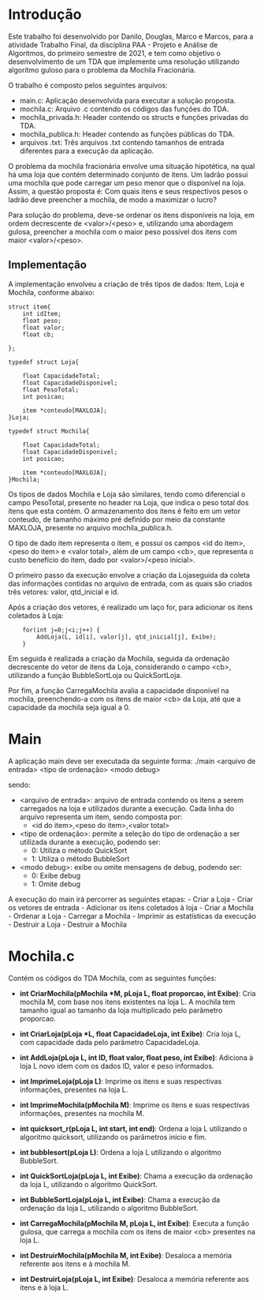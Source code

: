 # Introdução
Este trabalho foi desenvolvido por Danilo, Douglas, Marco e Marcos, para a atividade Trabalho Final, da disciplina PAA - Projeto e Análise de Algoritmos, do primeiro semestre de 2021, e tem como objetivo o desenvolvimento de um TDA que implemente uma resolução utilizando algoritmo guloso para o problema da Mochila Fracionária.

O trabalho é composto pelos seguintes arquivos:

- main.c: Aplicação desenvolvida para executar a solução proposta.
- mochila.c: Arquivo .c contendo os códigos das funções do TDA.
- mochila_privada.h: Header contendo os structs e funções privadas do TDA.
- mochila_publica.h: Header contendo as funções públicas do TDA.
- arquivos .txt: Três arquivos .txt contendo tamanhos de entrada diferentes para a execução da aplicação.

O problema da mochila fracionária envolve uma situação hipotética, na qual há uma loja que contém determinado conjunto de itens. Um ladrão possui uma mochila que pode carregar um peso menor que o disponível na loja. Assim, a questão proposta é: Com quais itens e seus respectivos pesos o ladrão deve preencher a mochila, de modo a maximizar o lucro?

Para solução do problema, deve-se ordenar os itens disponíveis na loja, em ordem decrescente de \<valor>/\<peso> e, utilizando uma abordagem gulosa, preencher a mochila com o maior peso possível dos itens com maior \<valor>/\<peso>. 

## Implementação

A implementação envolveu a criação de três tipos de dados: Item, Loja e Mochila, conforme abaixo:

```
struct item{
    int idItem;
    float peso;
    float valor;
    float cb;

};

typedef struct Loja{
    
    float CapacidadeTotal;
    float CapacidadeDisponivel;
    float PesoTotal;
    int posicao;

    item *conteudo[MAXLOJA];
}Loja;

typedef struct Mochila{
    
    float CapacidadeTotal;
    float CapacidadeDisponivel;
    int posicao;

    item *conteudo[MAXLOJA];
}Mochila;
```

Os tipos de dados Mochila e Loja são similares, tendo como diferencial o campo PesoTotal, presente no header na Loja, que indica o peso total dos itens que esta contém. O armazenamento dos itens é feito em um vetor conteudo, de tamanho máximo pré definido por meio da constante MAXLOJA, presente no arquivo mochila_publica.h.

O tipo de dado item representa o item, e possui os campos \<id do item>, \<peso do item> e \<valor total>, além de um campo \<cb>, que representa o custo benefício do item, dado por \<valor>/\<peso inicial>.

O primeiro passo da execução envolve a criação da Lojaseguida da coleta das informações contidas no arquivo de entrada, com as quais são criados três vetores: valor, qtd_inicial e id.

Após a criação dos vetores, é realizado um laço for, para adicionar os itens coletados à Loja:

```
    for(int j=0;j<i;j++) {
        AddLoja(L, id[i], valor[j], qtd_inicial[j], Exibe);
    }
```

Em seguida é realizada a criação da Mochila, seguida da ordenação decrescente do vetor de itens da Loja, considerando o campo \<cb>, utilizando a função BubbleSortLoja ou QuickSortLoja.

Por fim, a função CarregaMochila avalia a capacidade disponível na mochila, preenchendo-a com os itens de maior \<cb> da Loja, até que a capacidade da mochila seja igual a 0.

# Main
A aplicação main deve ser executada da seguinte forma:
  ./main \<arquivo de entrada> \<tipo de ordenação> \<modo debug>
 
sendo:
  - \<arquivo de entrada>: arquivo de entrada contendo os itens a serem carregados na loja e utilizados durante a execução. Cada linha do arquivo representa um item, sendo composta por:
    - \<id do item>,\<peso do item>,\<valor total>
  - \<tipo de ordenação>: permite a seleção do tipo de ordenação a ser utilizada durante a execução, podendo ser:
    - 0: Utiliza o método QuickSort
    - 1: Utiliza o método BubbleSort
  - \<modo debug>: exibe ou omite mensagens de debug, podendo ser:
    - 0: Exibe debug
    - 1: Omite debug

A execução do main irá percorrer as seguintes etapas:
    - Criar a Loja
    - Criar os vetores de entrada
    - Adicionar os itens coletados à loja
    - Criar a Mochila
    - Ordenar a Loja
    - Carregar a Mochila
    - Imprimir as estatísticas da execução
    - Destruir a Loja
    - Destruir a Mochila
# Mochila.c
Contém os códigos do TDA Mochila, com as seguintes funções:

- **int CriarMochila(pMochila \*M, pLoja L, float proporcao, int Exibe)**: Cria mochila M, com base nos itens existentes na loja L. A mochila tem tamanho igual ao tamanho da loja multiplicado pelo parâmetro proporcao.

- **int CriarLoja(pLoja \*L, float CapacidadeLoja, int Exibe)**: Cria loja L, com capacidade dada pelo parâmetro CapacidadeLoja.

- **int AddLoja(pLoja L, int ID, float valor, float peso, int Exibe)**: Adiciona à loja L novo idem com os dados ID, valor e peso informados.

- **int ImprimeLoja(pLoja L)**: Imprime os itens e suas respectivas informações, presentes na loja L.
 
- **int ImprimeMochila(pMochila M)**: Imprime os itens e suas respectivas informações, presentes na mochila M.

- **int quicksort_r(pLoja L, int start, int end)**: Ordena a loja L utilizando o algoritmo quicksort, utilizando os parâmetros início e fim.

- **int bubblesort(pLoja L)**: Ordena a loja L utilizando o algoritmo BubbleSort.

- **int QuickSortLoja(pLoja L, int Exibe)**: Chama a execução da ordenação da loja L, utilizando o algoritmo QuickSort.

- **int BubbleSortLoja(pLoja L, int Exibe)**: Chama a execução da ordenação da loja L, utilizando o algoritmo BubbleSort.

- **int CarregaMochila(pMochila M, pLoja L, int Exibe)**: Executa a função gulosa, que carrega a mochila com os itens de maior \<cb> presentes na loja L.

- **int DestruirMochila(pMochila M, int Exibe)**: Desaloca a memória referente aos itens e à mochila M.

- **int DestruirLoja(pLoja L, int Exibe)**: Desaloca a memória referente aos itens e à loja L.
